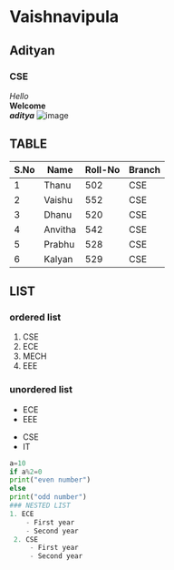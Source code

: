 # Vaishnavipula
## Adityan
### CSE
 *Hello*
 <br>
 **Welcome**
 </br>
 ***aditya***
 ![image](https://user-images.githubusercontent.com/84460580/142973813-075a6b9f-b8db-48a4-ba98-ead8f8e64975.png)

## TABLE
|S.No| Name| Roll-No| Branch|
|----|-----|--------|-------|
|1|Thanu|502|CSE|
|2|Vaishu|552|CSE|
|3|Dhanu|520|CSE|
|4|Anvitha|542|CSE|
|5|Prabhu|528|CSE|
|6|Kalyan|529|CSE|

## LIST
### ordered list
1. CSE
2. ECE
3. MECH
4. EEE

### unordered list
- ECE
- EEE

* CSE
* IT

``` python code
a=10
if a%2=0
print("even number")
else
print("odd number")
### NESTED LIST
1. ECE
    - First year
    - Second year 
 2. CSE 
     - First year
     - Second year  
 
   
    
 

